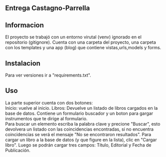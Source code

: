 ## Entrega Castagno-Parrella

## Informacion 
El proyecto se trabajó con un entorno virutal (venv) ignorado en el repositorio (gitignore). Cuenta con una carpeta del 
proyecto, una carpeta con los templates y
una app (blog) que contiene vistas,urls,models y forms.

## Instalacion
Para ver versiones ir a "requirements.txt".

## Uso
La parte superior cuenta con dos botones:  
Inicio: vuelve al inicio.
Libros: Devuelve un listado de libros cargados en la base de datos. Contiene un formulario buscador y un boton para gargar instrumentos que te dirige al formulario.      
Para buscar un elemento escriba la palabra clave y precione "Buscar", esto devolvera un listado con las coincidencias encontradas, si no encuentra coincidencias se verá el mensaje "No se encontraron resultados".
Para cargar un libro a la base de datos (y que figure en la lista), clic en "Cargar libro". Luego se podrán cargar tres campos: Título, Editorial y Fecha de Publicación.

